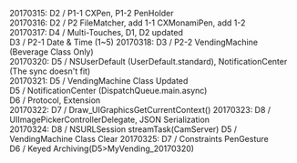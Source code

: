 
20170315: D2 / P1-1 CXPen, P1-2 PenHolder  
20170316: D2 / P2 FileMatcher, add 1-1 CXMonamiPen, add 1-2  
20170317: D4 / Multi-Touches, D1, D2 updated  
	      D3 / P2-1 Date & Time (1~5)
20170318: D3 / P2-2 VendingMachine (Beverage Class Only)  
20170320: D5 / NSUserDefault (UserDefault.standard), NotificationCenter (The sync doesn't fit)  
20170321: D5 / VendingMachine Class Updated  
          D5 / NotificationCenter (DispatchQueue.main.async)  
          D6 / Protocol, Extension  
20170322: D7 / Draw_UIGraphicsGetCurrentContext()
20170323: D8 / UIImagePickerControllerDelegate, JSON Serialization  
20170324: D8 / NSURLSession streamTask(CamServer) 
          D5 / VendingMachine Class Clear
20170325: D7 / Constraints PenGesture  
          D6 / Keyed Archiving(D5>MyVending_20170320)




